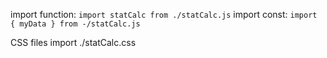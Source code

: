 import function: `import statCalc from ./statCalc.js`
import const: `import { myData } from -/statCalc.js`

CSS files
import ./statCalc.css